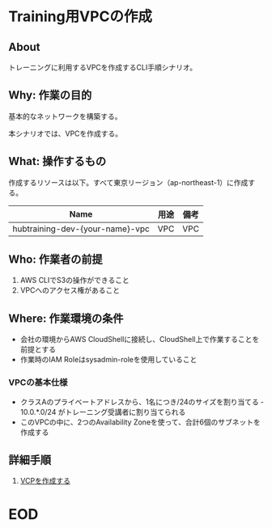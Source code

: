 # Training用VPCの作成

## About
トレーニングに利用するVPCを作成するCLI手順シナリオ。


## Why: 作業の目的
基本的なネットワークを構築する。

本シナリオでは、VPCを作成する。

## What: 操作するもの
作成するリソースは以下。すべて東京リージョン（ap-northeast-1）に作成する。

|  Name                              |  用途                         | 備考                            |
| ---------------------------------- | ----------------------------- | ------------------------------- |
| hubtraining-dev-{your-name}-vpc    | VPC                      | VPC                 |


## Who: 作業者の前提

1. AWS CLIでS3の操作ができること
1. VPCへのアクセス権があること


## Where: 作業環境の条件

- 会社の環境からAWS CloudShellに接続し、CloudShell上で作業することを前提とする
- 作業時のIAM Roleはsysadmin-roleを使用していること

### VPCの基本仕様

- クラスAのプライベートアドレスから、1名につき/24のサイズを割り当てる
‐ 10.0.*.0/24 がトレーニング受講者に割り当てられる
- このVPCの中に、2つのAvailability Zoneを使って、合計6個のサブネットを作成する


## 詳細手順

1. [VCPを作成する](./hubtraining-0101-CreateVPC-Runbook.md)


# EOD
